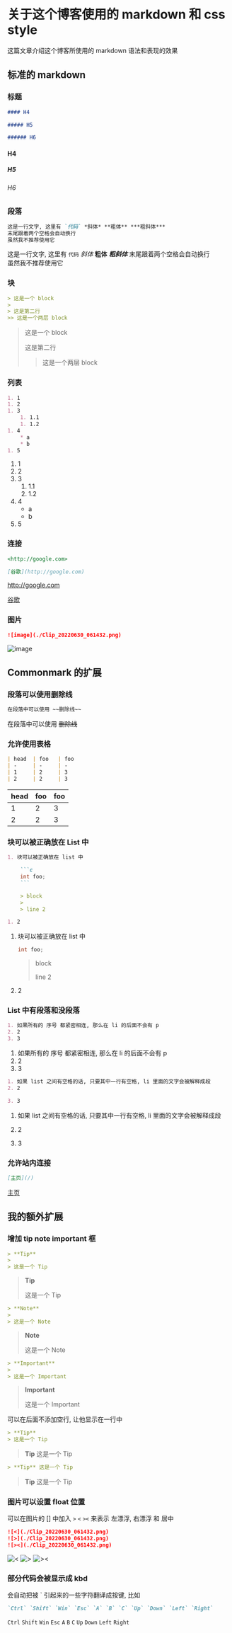 # 关于这个博客使用的 markdown 和 css style

这篇文章介绍这个博客所使用的 markdown 语法和表现的效果

## 标准的 markdown

### 标题

```md
#### H4

##### H5

###### H6
```

#### H4

##### H5

###### H6

### 段落

```md
这是一行文字, 这里有 `代码` *斜体* **粗体** ***粗斜体***
末尾跟着两个空格会自动换行  
虽然我不推荐使用它
```

这是一行文字, 这里有 `代码` *斜体* **粗体** ***粗斜体***
末尾跟着两个空格会自动换行  
虽然我不推荐使用它

### 块

```md
> 这是一个 block
>
> 这是第二行
>> 这是一个两层 block
```

> 这是一个 block
>
> 这是第二行
>> 这是一个两层 block

### 列表

```md
1. 1
1. 2
1. 3
    1. 1.1
    1. 1.2
1. 4
    * a
    * b
1. 5
```

1. 1
1. 2
1. 3
    1. 1.1
    1. 1.2
1. 4
    * a
    * b
1. 5

### 连接

```md
<http://google.com>

[谷歌](http://google.com)
```

<http://google.com>

[谷歌](http://google.com)

### 图片

```md
![image](./Clip_20220630_061432.png)
```

![image](./Clip_20220630_061432.png)

## Commonmark 的扩展

### 段落可以使用删除线

```md
在段落中可以使用 ~~删除线~~
```

在段落中可以使用 ~~删除线~~

### 允许使用表格

```md
| head  | foo   | foo
| -     | -     | -
| 1     | 2     | 3
| 2     | 2     | 3
```

| head  | foo   | foo
| -     | -     | -
| 1     | 2     | 3
| 2     | 2     | 3

### 块可以被正确放在 List 中

```md
1. 块可以被正确放在 list 中

    ```c
    int foo;
    ```

    > block
    >
    > line 2

1. 2
```

1. 块可以被正确放在 list 中

    ```c
    int foo;
    ```

    > block
    >
    > line 2

1. 2

### List 中有段落和没段落

```md
1. 如果所有的 序号 都紧密相连, 那么在 li 的后面不会有 p
2. 2
3. 3
```

1. 如果所有的 序号 都紧密相连, 那么在 li 的后面不会有 p
2. 2
3. 3

```md
1. 如果 list 之间有空格的话, 只要其中一行有空格, li 里面的文字会被解释成段
2. 2

3. 3
```

1. 如果 list 之间有空格的话, 只要其中一行有空格, li 里面的文字会被解释成段
2. 2

3. 3

### 允许站内连接

```md
[主页](/)
```

[主页](/)

## 我的额外扩展

### 增加 tip note important 框

```md
> **Tip**
>
> 这是一个 Tip
```

> **Tip**
>
> 这是一个 Tip

```md
> **Note**
>
> 这是一个 Note
```

> **Note**
>
> 这是一个 Note

```md
> **Important**
>
> 这是一个 Important
```

> **Important**
>
> 这是一个 Important

可以在后面不添加空行, 让他显示在一行中

```md
> **Tip**
> 这是一个 Tip
```

> **Tip**
> 这是一个 Tip

```md
> **Tip** 这是一个 Tip
```

> **Tip** 这是一个 Tip

### 图片可以设置 float 位置

可以在图片的 [] 中加入 `>` `<` `><` 来表示 左漂浮, 右漂浮 和 居中

```md
![<](./Clip_20220630_061432.png)
![>](./Clip_20220630_061432.png)
![><](./Clip_20220630_061432.png)
```

![<](./Clip_20220630_061432.png)
![>](./Clip_20220630_061432.png)
![><](./Clip_20220630_061432.png)

### 部分代码会被显示成 kbd

会自动把被 ` 引起来的一些字符翻译成按键, 比如

```md
`Ctrl` `Shift` `Win` `Esc` `A` `B` `C` `Up` `Down` `Left` `Right`
```

`Ctrl` `Shift` `Win` `Esc` `A` `B` `C` `Up` `Down` `Left` `Right`

<!-- ### 增加代码高亮

```c
main()
{
    return 0;
}
```

```py
hello = 'hello world'
print(f'{hello}')
```

```js
function(a)
{
    return a => a+1;
}
``` -->
